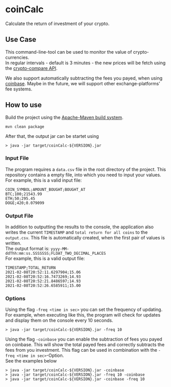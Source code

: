 # coinCalc
Calculate the return of investment of your crypto.

## Use Case
This command-line-tool can be used to monitor the value of crypto-currencies.    
In regular intervals - default is 3 minutes - the new prices will be fetch using the [crypto-compare API](https://min-api.cryptocompare.com/).   

We also support automatically subtracting the fees you payed, when using [coinbase](https://help.coinbase.com/en/coinbase/trading-and-funding/pricing-and-fees/fees). Maybe in the future, we will support other exchange-platforms' fee systems.

## How to use
Build the project using the [Apache-Maven build system](https://maven.apache.org/).
````
mvn clean package
````
After that, the output jar can be startet using
````
> java -jar target/coinCalc-${VERSION}.jar
````
### Input File
The program requires a `data.csv` file in the root directory of the project.
This repository contains a empty file, into which you need to input your values.  
For example, this is a valid input file:
````csv
COIN_SYMBOL;AMOUNT_BOUGHT;BOUGHT_AT
BTC;100;21543.99
ETH;50;295.45
DOGE;420;0.079099
````
### Output File
In addition to outputting the results to the console, the application also writes the current `TIMESTAMP` and `total return for all coins` to the `output.csv`.
This file is automatically created, when the first pair of values is written.    
The output format is: `yyyy-MM-ddThh:mm:ss.SSSSSSS;FLOAT_TWO_DECIMAL_PLACES`    
For example, this is a valid output file:
````csv
TIMESTAMP;TOTAL_RETURN
2021-02-08T20:52:11.6297904;15.06
2021-02-08T20:52:16.7473269;14.93
2021-02-08T20:52:21.8486597;14.93
2021-02-08T20:52:26.6585911;15.00
````
### Options
Using the flag `-freq <time in sec>` you can set the frequency of updating.
For example, when executing like this, the program will check for updates and display them on the console every 10 seconds.
````
> java -jar target/coinCalc-${VERSION}.jar -freq 10
````
Using the flag `-coinbase` you can enable the subtraction of fees you payed on coinbase. This will show the total payed fees and correctly subtracts the fees from you investment. This flag can be used in combination with the `-freq <time in sec>`-Option.   
See the examples below
````
> java -jar target/coinCalc-${VERSION}.jar -coinbase
> java -jar target/coinCalc-${VERSION}.jar -freq 10 -coinbase
> java -jar target/coinCalc-${VERSION}.jar -coinbase -freq 10
````
